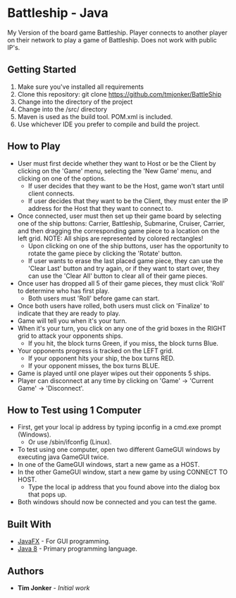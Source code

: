 # Battleship - Java

My Version of the board game Battleship. Player connects to another player on their network to play a game of Battleship.  Does not work with public IP's.

## Getting Started

1. Make sure you've installed all requirements
2. Clone this repository: git clone https://github.com/tmjonker/BattleShip
3. Change into the directory of the project
4. Change into the /src/ directory
4. Maven is used as the build tool.  POM.xml is included.
5. Use whichever IDE you prefer to compile and build the project.

## How to Play

* User must first decide whether they want to Host or be the Client by clicking on the 'Game' menu, selecting the 'New Game' menu, and clicking on one of the options.
    * If user decides that they want to be the Host, game won't start until client connects.
    * If user decides that they want to be the Client, they must enter the IP address for the Host that they want to connect to.
* Once connected, user must then set up their game board by selecting one of the ship buttons: Carrier, Battleship, Submarine, Cruiser, Carrier, and then dragging the corresponding game piece to a location on the left grid. NOTE: All ships are represented by colored rectangles!
    * Upon clicking on one of the ship buttons, user has the opportunity to rotate the game piece by clicking the 'Rotate' button.
    * If user wants to erase the last placed game piece, they can use the 'Clear Last' button and try again, or if they want to start over, they can use the 'Clear All' button to clear all of their game pieces.
* Once user has dropped all 5 of their game pieces, they must click 'Roll' to determine who has first play.
    * Both users must 'Roll' before game can start.
* Once both users have rolled, both users must click on 'Finalize' to indicate that they are ready to play.
* Game will tell you when it's your turn.
* When it's your turn, you click on any one of the grid boxes in the RIGHT grid to attack your opponents ships.
    * If you hit, the block turns Green, if you miss, the block turns Blue.
* Your opponents progress is tracked on the LEFT grid. 
    * If your opponent hits your ship, the box turns RED. 
    * If your opponent misses, the box turns BLUE.
* Game is played until one player wipes out their opponents 5 ships.
* Player can disconnect at any time by clicking on 'Game' -> 'Current Game' -> 'Disconnect'.
        
## How to Test using 1 Computer

* First, get your local ip address by typing ipconfig in a cmd.exe prompt (Windows).
    * Or use /sbin/ifconfig (Linux).
* To test using one computer, open two different GameGUI windows by executing java GameGUI twice.
* In one of the GameGUI windows, start a new game as a HOST.
* In the other GameGUI window, start a new game by using CONNECT TO HOST.
    * Type the local ip address that you found above into the dialog box that pops up.
* Both windows should now be connected and you can test the game.

## Built With

* [JavaFX](https://docs.oracle.com/javase/8/javase-clienttechnologies.htm) - For GUI programming.
* [Java 8](http://www.oracle.com/technetwork/java/javase/documentation/index.html) - Primary programming language.


## Authors

* **Tim Jonker** - *Initial work* 


